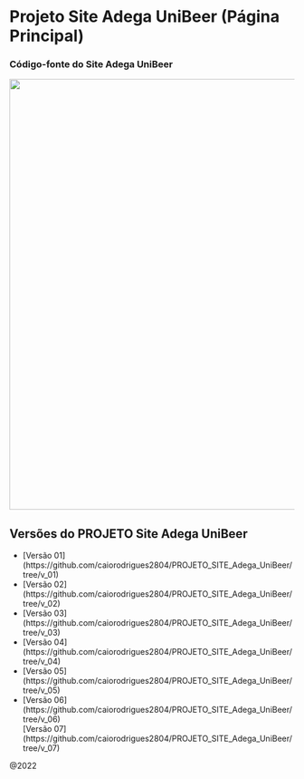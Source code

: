 # Projeto Site Adega UniBeer (Página Principal)
### Código-fonte do Site Adega UniBeer

<div align="center">
<img src="https://scontent.fcgh22-1.fna.fbcdn.net/v/t39.30808-6/311135244_1416509995539447_4991401465132922560_n.jpg?_nc_cat=105&ccb=1-7&_nc_sid=730e14&_nc_ohc=8ZJBKPYjWTAAX8AeKYY&_nc_ht=scontent.fcgh22-1.fna&oh=00_AT_dJDyI7QfAryJH9IdoKFoLsI6UauRNOOEPw5gCF8JQ4A&oe=635DEA5E" width="760px" />
</div>
</div>
	</div>
</div>

## Versões do PROJETO Site Adega UniBeer 
<ul>
<li>[Versão 01](https://github.com/caiorodrigues2804/PROJETO_SITE_Adega_UniBeer/tree/v_01)</li>
<li>[Versão 02](https://github.com/caiorodrigues2804/PROJETO_SITE_Adega_UniBeer/tree/v_02)</li>
<li>[Versão 03](https://github.com/caiorodrigues2804/PROJETO_SITE_Adega_UniBeer/tree/v_03)</li>
<li>[Versão 04](https://github.com/caiorodrigues2804/PROJETO_SITE_Adega_UniBeer/tree/v_04)</li>
<li>[Versão 05](https://github.com/caiorodrigues2804/PROJETO_SITE_Adega_UniBeer/tree/v_05) </li>
<li>[Versão 06](https://github.com/caiorodrigues2804/PROJETO_SITE_Adega_UniBeer/tree/v_06) </li>
[Versão 07](https://github.com/caiorodrigues2804/PROJETO_SITE_Adega_UniBeer/tree/v_07)  
</ul>

@2022




